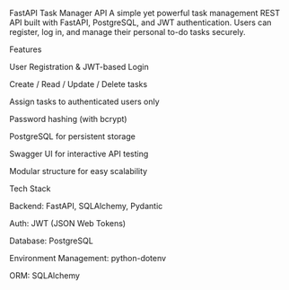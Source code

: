 FastAPI Task Manager API
A simple yet powerful task management REST API built with FastAPI, PostgreSQL, and JWT authentication. Users can register, log in, and manage their personal to-do tasks securely.

Features


User Registration & JWT-based Login

Create / Read / Update / Delete tasks

Assign tasks to authenticated users only

Password hashing (with bcrypt)

PostgreSQL for persistent storage

Swagger UI for interactive API testing

Modular structure for easy scalability


Tech Stack


Backend: FastAPI, SQLAlchemy, Pydantic

Auth: JWT (JSON Web Tokens)

Database: PostgreSQL

Environment Management: python-dotenv

ORM: SQLAlchemy
